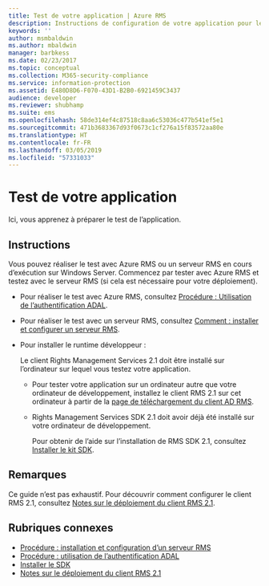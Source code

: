 ```yaml
---
title: Test de votre application | Azure RMS
description: Instructions de configuration de votre application pour le test.
keywords: ''
author: msmbaldwin
ms.author: mbaldwin
manager: barbkess
ms.date: 02/23/2017
ms.topic: conceptual
ms.collection: M365-security-compliance
ms.service: information-protection
ms.assetid: E480D8D6-F070-43D1-B2B0-6921459C3437
audience: developer
ms.reviewer: shubhamp
ms.suite: ems
ms.openlocfilehash: 58de314ef4c87518c8aa6c53036c477b541ef5e1
ms.sourcegitcommit: 471b3683367d93f0673c1cf276a15f83572aa80e
ms.translationtype: HT
ms.contentlocale: fr-FR
ms.lasthandoff: 03/05/2019
ms.locfileid: "57331033"
---
```

# <a name="testing-your-application"></a>Test de votre application

Ici, vous apprenez à préparer le test de l’application.

## <a name="instructions"></a>Instructions

Vous pouvez réaliser le test avec Azure RMS ou un serveur RMS en cours d’exécution sur Windows Server.  Commencez par tester avec Azure RMS et testez avec le serveur RMS (si cela est nécessaire pour votre déploiement).

- Pour réaliser le test avec Azure RMS, consultez [Procédure : Utilisation de l’authentification ADAL](how-to-use-adal-authentication.md).
- Pour réaliser le test avec un serveur RMS, consultez [Comment : installer et configurer un serveur RMS](how-to-install-and-configure-an-rms-server.md).
- Pour installer le runtime développeur :

   Le client Rights Management Services 2.1 doit être installé sur l’ordinateur sur lequel vous testez votre application.
  - Pour tester votre application sur un ordinateur autre que votre ordinateur de développement, installez le client RMS 2.1 sur cet ordinateur à partir de la [page de téléchargement du client AD RMS](https://www.microsoft.com/download/details.aspx?id=38396).
  - Rights Management Services SDK 2.1 doit avoir déjà été installé sur votre ordinateur de développement.

    Pour obtenir de l’aide sur l’installation de RMS SDK 2.1, consultez [Installer le kit SDK](install-the-rms-sdk.md).

## <a name="remarks"></a>Remarques

Ce guide n’est pas exhaustif. Pour découvrir comment configurer le client RMS 2.1, consultez [Notes sur le déploiement du client RMS 2.1](https://technet.microsoft.com/library/jj159267(WS.10).aspx).

## <a name="related-topics"></a>Rubriques connexes

* [Procédure : installation et configuration d’un serveur RMS](how-to-install-and-configure-an-rms-server.md)
* [Procédure : utilisation de l’authentification ADAL](how-to-use-adal-authentication.md)
* [Installer le SDK](install-the-rms-sdk.md)
* [Notes sur le déploiement du client RMS 2.1](https://technet.microsoft.com/library/jj159267(WS.10).aspx)

